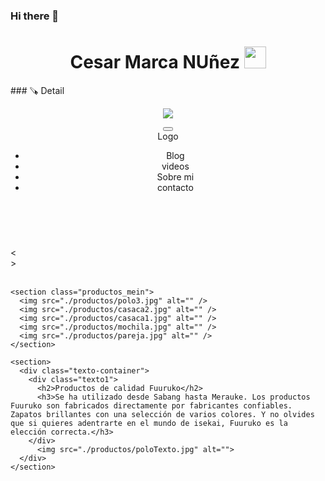 ### Hi there 👋
<h1 align="center">Cesar Marca NUñez <img src="https://media.giphy.com/media/hvRJCLFzcasrR4ia7z/giphy.gif" width="35"></h1>
### 🪚 Detail
<p align="center">
<img src="https://github-profile-trophy.vercel.app/?username=guillermosifu&theme=onedark" />
</p>
    <header class="header">
      <button class="nav-toggle">
        <i class="fa-solid fa-bars"></i>
      </button>
      <nav class="nav">
        <span href="#" class="logo nav-link">Logo</span>
        <ul class="nav-menu">
          <li class="nav-menu-item nav-link">
            <a href="#" class="nav-menu-link"></a>Blog
          </li>
          <li class="nav-menu-item nav-link">
            <a href="#" class="nav-menu-link"></a>videos
          </li>
          <li class="nav-menu-item nav-link">
            <a href="#" class="nav-menu-link"></a>Sobre mi
          </li>
          <li class="nav-menu-item nav-link">
            <a href="#" class="nav-menu-link"></a>contacto
          </li>
        </ul>
        <!-- ---------modo Darck---------  -->
        <div class="modoDarck">
          <img
            class="noche"
            src="./iconos/5402400_dark_mode_moon_night_forecast_icon.svg"
            alt=""
          />
          <img class="dia" src="./iconos/110805_sun_icon.svg" alt="" />
        </div>
      </nav>
    </header>
    <!-- --------------carrucel-----------------  -->
  <div class="contenedor">
    <div class="atras botones">&lt;</div>
    <div class="adelante botones">&gt;</div>
    <img src="./imagen/cuatro.jpg" alt="" class="imagenCarrucel" />
  </div>
  <!-- ------------marcas -------------  -->
  <section class="marcas">
    <img src="./marcas/client-1.png" alt="">
    <img src="./marcas/client-2.png" alt="">
    <img src="./marcas/client-4.png" alt="">
    <img src="./marcas/client-3.png" alt="">
    <img src="./marcas/gojek.png" alt="">
    <img src="./marcas/lazada.png" alt="">
  </section>


    <section class="productos_mein">
      <img src="./productos/polo3.jpg" alt="" />
      <img src="./productos/casaca2.jpg" alt="" />
      <img src="./productos/casaca1.jpg" alt="" />
      <img src="./productos/mochila.jpg" alt="" />
      <img src="./productos/pareja.jpg" alt="" />
    </section>

    <section>
      <div class="texto-container">
        <div class="texto1">
          <h2>Productos de calidad Fuuruko</h2>
          <h3>Se ha utilizado desde Sabang hasta Merauke. Los productos Fuuruko son fabricados directamente por fabricantes confiables. Zapatos brillantes con una selección de varios colores. Y no olvides que si quieres adentrarte en el mundo de isekai, Fuuruko es la elección correcta.</h3>
        </div>
          <img src="./productos/poloTexto.jpg" alt="">
      </div>
    </section>

    
<!--<h1>cesar marca<>
**cesarmarca14/cesarmarca14** is a ✨ _special_ ✨ repository because its `README.md` (this file) appears on your GitHub profile.

Here are some ideas to get you started:

- 🔭 I’m currently working on ...
- 🌱 I’m currently learning ...
- 👯 I’m looking to collaborate on ...
- 🤔 I’m looking for help with ...
- 💬 Ask me about ...
- 📫 How to reach me: ...
- 😄 Pronouns: ...
- ⚡ Fun fact: ...
-->
